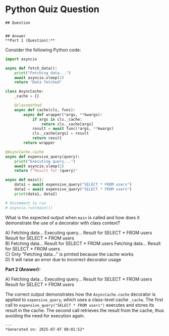# Python Quiz Question
    
    ## Question
    
    
    ## Answer
    **Part 1 (Question):**

Consider the following Python code:

```python
import asyncio

async def fetch_data():
    print("Fetching data...")
    await asyncio.sleep(2)
    return "Data fetched"

class AsyncCache:
    _cache = {}

    @classmethod
    async def cache(cls, func):
        async def wrapper(*args, **kwargs):
            if args in cls._cache:
                return cls._cache[args]
            result = await func(*args, **kwargs)
            cls._cache[args] = result
            return result
        return wrapper

@AsyncCache.cache
async def expensive_query(query):
    print("Executing query...")
    await asyncio.sleep(2)
    return f"Result for {query}"

async def main():
    data1 = await expensive_query("SELECT * FROM users")
    data2 = await expensive_query("SELECT * FROM users")
    print(data1, data2)

# Uncomment to run
# asyncio.run(main())
```

What is the expected output when `main` is called and how does it demonstrate the use of a decorator with class context?

A) Fetching data... Executing query... Result for SELECT * FROM users Result for SELECT * FROM users  
B) Fetching data... Result for SELECT * FROM users Fetching data... Result for SELECT * FROM users  
C) Only "Fetching data..." is printed because the cache works  
D) It will raise an error due to incorrect decorator usage

**Part 2 (Answer):**

A) Fetching data... Executing query... Result for SELECT * FROM users Result for SELECT * FROM users  

The correct output demonstrates how the `AsyncCache.cache` decorator is applied to `expensive_query`, which uses a class-level cache `_cache`. The first call to `expensive_query("SELECT * FROM users")` executes and stores its result in the cache. The second call retrieves the result from the cache, thus avoiding the need for execution again.
    
    ---
    *Generated on: 2025-07-07 00:01:52*
    